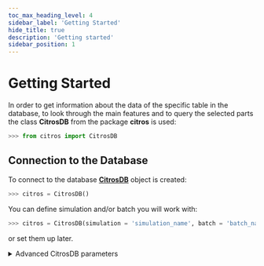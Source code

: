 ```yaml
---
toc_max_heading_level: 4
sidebar_label: 'Getting Started'
hide_title: true
description: 'Getting started'
sidebar_position: 1
---
```

# Getting Started

In order to get information about the data of the specific table in the database, to look through the main features and to query the selected parts the class **CitrosDB** from the package **citros** is used:

```python
>>> from citros import CitrosDB
```

## Connection to the Database

To connect to the database [**CitrosDB**](../documentation/access/citros_db.md#access.citros_db.CitrosDB) object is created:
```python
>>> citros = CitrosDB()
```

You can define simulation and/or batch you will work with:

```python
>>> citros = CitrosDB(simulation = 'simulation_name', batch = 'batch_name')
```

or set them up later.

<details>
  <summary>Advanced CitrosDB parameters</summary>

 - simulation : name of the simulation. Default is ENV variable "CITROS_SIMULATION" if it is set or None if the variable is not defined.
 - batch : batch name.
 - sid : simulation run id. Default is ENV variable "CITROS_SIMULATION_RUN_ID" if it is set or None if the variable is not defined.
 - host : database host address. Default is citros.database.CitrosDB.db_host.
 - port : default is citros.database.CitrosDB.db_port.
 - database : database name. Default is citros.database.CitrosDB.db_name.
 - user : user name. Default is citros.database.CitrosDB.db_user.
 - password : password. Default is citros.database.CitrosDB.db_password.
 - debug : if `True`, the number of connections and queries which were done by all CitrosDB objects with `debug` set `True` existing in the current session is recorded. The information is recorded to the _stat.Stat() object. Default is `False`.

Say, we would like to connect to a database "myDatabase" with the user name "user" and password "myPassword", to work with batch "batchName" which is located in the schema "mySchema", using port '5432'. Also we would like to check how many connections and queries we are making during the session:

```python
>>> citros = CitrosDB(host = 'hostName',
                      user = 'user',
                      password = 'myPassword',
                      database = 'myDatabase',
                      schema = 'mySchema',
                      batch = 'batchName',
                      port = '5432',
                      debug = True)
>>> from citros.data.access._stat import Stat
>>> stat = st.Stat()
>>> stat.print_stat()
{
 'n_pg_connections': 0,
 'n_pg_queries': 0,
 'pg_calls': {
 }
}
```
</details>
